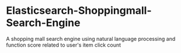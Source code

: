 # Elasticsearch-Shoppingmall-Search-Engine
A shopping mall search engine using natural language processing and function score related to user's item click count
